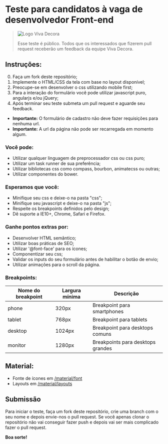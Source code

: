 # Teste para candidatos à vaga de desenvolvedor Front-end

> ![Logo Viva Decora](https://cdn.rawgit.com/vivadecora/front-end-teste/master/vivadecora-logo.png)
>
> Esse teste é público. Todos que os interessados que fizerem pull request receberão um feedback da equipe Viva Decora.

## Instruções:

0. Faça um fork deste repositório;
1. Implemente o HTML/CSS da tela com base no layout disponível;
2. Preocupe-se em desenvolver o css utilizando mobile first;
3. Para a interação do formulário você pode utilizar javascript puro, angularjs e/ou jQuery;
4. Após terminar seu teste submeta um pull request e aguarde seu feedback.

* **Importante:** O formulário de cadastro não deve fazer requisições para nenhuma url.
* **Importante:** A url da página não pode ser recarregada em momento algum.

### Você pode:

* Utilizar qualquer linguagem de preprocessador css ou css puro;
* Utilizar um task runner de sua preferência;
* Utilizar bibliotecas css como compass, bourbon, animatecss ou outras;
* Utilizar componentes do bower.

### Esperamos que você:

* Minifique seu css e deixe-o na pasta "css";
* Minifique seu javascript e deixe-o na pasta "js";
* Respeite os breakpoints definidos pelo design;
* Dê suporte a IE10+, Chrome, Safari e Firefox.

### Ganhe pontos extras por:

* Desenvolver HTML semântico;
* Utilizar boas práticas de SEO;
* Utilizar '@font-face' para os ícones;
* Componentizar seu css;
* Validar os inputs do seu formulário antes de habilitar o botão de envio;
* Utilizar animações para o scroll da página.

### Breakpoints:

| Nome do breakpoint | Largura mínima | Descrição                         |
|--------------------|----------------|-----------------------------------|
| phone              | 320px          | Breakpoint para smartphones       |
| tablet             | 768px          | Breakpoint para tablets           |
| desktop            | 1024px         | Breakpoint para desktops comuns   |
| monitor            | 1280px         | Breakpoints para desktops grandes |


## Material:

* Fonte de ícones em [/material/font](/material/font)
* Layouts em [/material/layouts](/material/layouts)

## Submissão

Para iniciar o teste, faça um fork deste repositório, crie uma branch com o seu nome e depois envie-nos o pull request. 
Se você apenas clonar o repositório não vai conseguir fazer push e depois vai ser mais complicado fazer o pull request.

**Boa sorte!**
